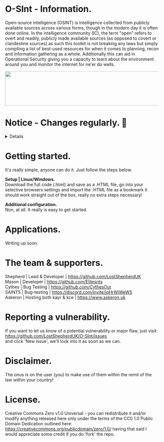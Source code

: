 # O-SInt - Information. <br>
Open-source intelligence (OSINT) is intelligence collected from publicly available sources across various forms, though in the modern day it is often done online. In the intelligence community (IC), the term "open" refers to overt and readily, publicly made available sources (as opposed to covert or clandestine sources) as such this toolkit is not breaking any laws but simply compiling a list of best-used resources for when it comes to planning, recon and information gathering as a whole.  Additionally this can aid in  Operational Security giving you a capacity to learn about the environment around you and monitor the internet for ne'er do wells.

<body>
<!-- Divider -->
  <p align="center">
  <img src="https://github.com/LostShepherdUK/LostShepherdUK/blob/main/Gallery/neon-line-purple.png" width="850" height="112" /></p>
</body>

# Notice - Changes regularly. 📰<br>
<details>
Non to mention.
</details>


# Getting started. <br>
It's really simple, anyone can do it. Just follow the steps below.


**Setup | Linux/Windows.** <br>
Download the full code (.html) and save as a .HTML file, go into your selective browsers settings and import the .HTML file as a bookmark it should work straight out of the box, really no extra steps necessary!


**Additional configuration.** <br>
Non, at all. It really is easy to get started.


# Applications. <br>
Writing up soon.


# The team & supporters. <br>
Shepherd | Lead & Developer | https://github.com/LostShepherdUK <br>
Mason | Developer | https://github.com/Elitesnts <br>
Cythes | Bug Testing | https://github.com/CythesOut <br>
SAINTS | Bug-testing | https://discord.com/invite/jpHrWjWeWS <br>
Askeron | Hosting both kayr & kce | https://www.askeron.uk <br>


# Reporting a vulnerability. <br>
If you want to let us know of a potential vulnerability or major flaw, just visit: <br>
https://github.com/LostShepherdUK/O-SInt/issues <br>
and click 'New issue', we'll look into it as soon as we can.


# Disclaimer. <br>
The onus is on the user (you) to make use of them within the remit of the law within your country!


# License. <br>
Creative Commons Zero v1.0 Universal - you can redistribute it and/or modify anything released here only under the terms of the CC0 1.0 Public Domain Dedication outlined here: https://creativecommons.org/publicdomain/zero/1.0/ having that said I would appreciate some credit if you do 'fork' the repo.
